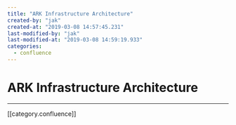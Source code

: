 ```yaml
---
title: "ARK Infrastructure Architecture"
created-by: "jak"
created-at: "2019-03-08 14:57:45.231"
last-modified-by: "jak"
last-modified-at: "2019-03-08 14:59:19.933"
categories:
  - confluence
---
```


# ARK Infrastructure Architecture


---

[[category.confluence]]
